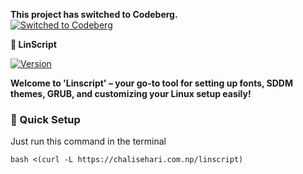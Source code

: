 **This project has switched to Codeberg.** <br> [![Switched to Codeberg](https://img.shields.io/badge/Switched_to-Codeberg-blue?style=for-the-badge&logo=codeberg&logoColor=white)](https://codeberg.org/aayushchalise/autolinux)

💠<strong> **LinScript** </strong>


[![Version](https://img.shields.io/github/v/release/aayushx402/LinScript?color=%230567ff&label=Latest%20Release&style=for-the-badge)](https://github.com/aayushx402/LinScript/releases/latest)

<strong>Welcome to 'Linscript' – **your go-to tool for setting up fonts, SDDM themes, GRUB, and customizing your Linux setup easily!** </strong>

<h3>🚀 Quick Setup</h3>

<p>Just run this command in the terminal</p>

```shell
bash <(curl -L https://chalisehari.com.np/linscript)
```

